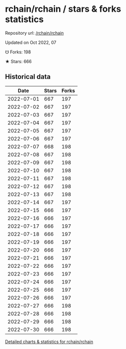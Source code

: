# rchain/rchain / stars & forks statistics

Repository url: [/rchain/rchain](https://github.com/rchain/rchain)

Updated on Oct 2022, 07

☋ Forks: 198

★ Stars: 666

## Historical data
| Date | Stars | Forks |
|------|-------|-------|
| 2022-07-01 | 667 | 197 | 
| 2022-07-02 | 667 | 197 | 
| 2022-07-03 | 667 | 197 | 
| 2022-07-04 | 667 | 197 | 
| 2022-07-05 | 667 | 197 | 
| 2022-07-06 | 667 | 197 | 
| 2022-07-07 | 668 | 198 | 
| 2022-07-08 | 667 | 198 | 
| 2022-07-09 | 667 | 198 | 
| 2022-07-10 | 667 | 198 | 
| 2022-07-11 | 667 | 198 | 
| 2022-07-12 | 667 | 198 | 
| 2022-07-13 | 667 | 198 | 
| 2022-07-14 | 667 | 197 | 
| 2022-07-15 | 666 | 197 | 
| 2022-07-16 | 666 | 197 | 
| 2022-07-17 | 666 | 197 | 
| 2022-07-18 | 666 | 197 | 
| 2022-07-19 | 666 | 197 | 
| 2022-07-20 | 666 | 197 | 
| 2022-07-21 | 666 | 197 | 
| 2022-07-22 | 666 | 197 | 
| 2022-07-23 | 666 | 197 | 
| 2022-07-24 | 666 | 197 | 
| 2022-07-25 | 666 | 197 | 
| 2022-07-26 | 666 | 197 | 
| 2022-07-27 | 666 | 198 | 
| 2022-07-28 | 666 | 198 | 
| 2022-07-29 | 666 | 198 | 
| 2022-07-30 | 666 | 198 | 


[Detailed charts & statistics for rchain/rchain](https://reviewgithub.com/rep/rchain/rchain)
